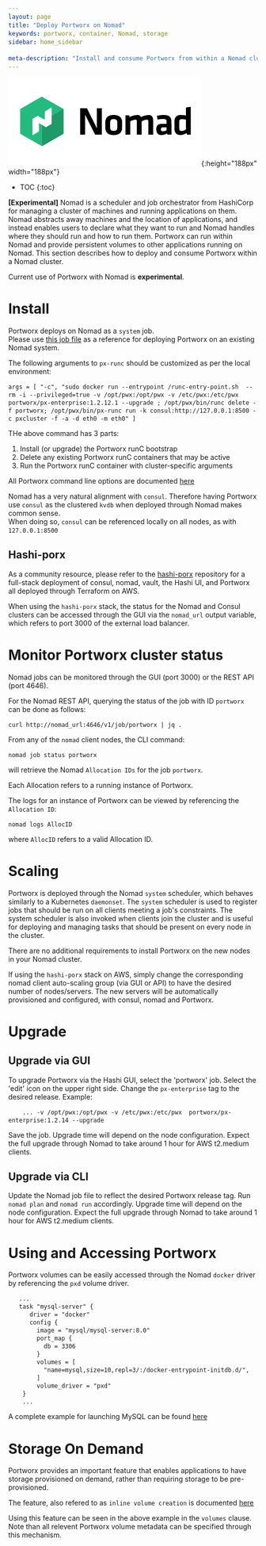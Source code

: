 ```yaml
---
layout: page
title: "Deploy Portworx on Nomad"
keywords: portworx, container, Nomad, storage
sidebar: home_sidebar

meta-description: "Install and consume Portworx from within a Nomad cluster." 
---
```


![nomad logo](/images/Nomad.png){:height="188px" width="188px"}

* TOC
{:toc}

**__[Experimental]__**
Nomad is a scheduler and job orchestrator from HashiCorp for managing a 
cluster of machines and running applications on them. 
Nomad abstracts away machines and the location 
of applications, and instead enables users to declare what they want to run 
and Nomad handles where they should run and how to run them.
Portworx can run within Nomad and provide persistent volumes to other 
applications running on Nomad. This section describes how to deploy and consume 
Portworx within a Nomad cluster. 

Current use of Portworx with Nomad is **__experimental__**.

# Install

Portworx deploys on Nomad as a `system` job.  
Please use [this job file](/scheduler/nomad/portworx.nomad) as a reference for deploying 
Portworx on an existing Nomad system.

The following arguments to `px-runc` should be customized as per the local environment:
```
args = [ "-c", "sudo docker run --entrypoint /runc-entry-point.sh  --rm -i --privileged=true -v /opt/pwx:/opt/pwx -v /etc/pwx:/etc/pwx  portworx/px-enterprise:1.2.12.1 --upgrade ; /opt/pwx/bin/runc delete -f portworx; /opt/pwx/bin/px-runc run -k consul:http://127.0.0.1:8500 -c pxcluster -f -a -d eth0 -m eth0" ]
```

THe above command has 3 parts:

1. Install (or upgrade) the Portworx runC bootstrap 
2. Delete any existing Portworx runC containers that may be active
3. Run the Portworx runC container with cluster-specific arguments

All Portworx command line options are documented [here](/runc/options.html)

Nomad has a very natural alignment with `consul`.
Therefore having Portworx use `consul` as the clustered `kvdb` when 
deployed through Nomad makes common sense.  
When doing so, `consul` can be referenced locally on all nodes,
as with `127.0.0.1:8500`

## Hashi-porx

As a community resource, please refer to the [hashi-porx](https://github.com/portworx/terraporx/tree/master/aws/hashi-porx) repository for a full-stack deployment of consul, nomad, vault, the Hashi UI, and Portworx all deployed through Terraform on AWS.

When using the `hashi-porx` stack, the status for the Nomad and Consul clusters
can be accessed through the GUI via the `nomad_url` output variable, which refers to port 3000 
of the external load balancer.

# Monitor Portworx cluster status

Nomad jobs can be monitored through the GUI (port 3000) or the REST API (port 4646).

For the Nomad REST API, querying the status of the job with ID `portworx` 
can be done as follows:
```
curl http://nomad_url:4646/v1/job/portworx | jq .
```

From any of the `nomad` client nodes, the CLI command:
```
nomad job status portworx
```
will retrieve the Nomad `Allocation IDs` for the job `portworx`.

Each Allocation refers to a running instance of Portworx.

The logs for an instance of Portworx can be viewed by referencing the `Allocation ID`:
```
nomad logs AllocID
```
where `AllocID` refers to a valid Allocation ID.

# Scaling
Portworx is deployed through the Nomad `system` scheduler, which behaves similarly
to a Kubernetes `daemonset`.  The `system` scheduler is used to register jobs 
that should be run on all clients meeting a job's constraints. 
The system scheduler is also invoked when clients join the cluster 
and is useful for deploying and managing tasks that should be present on every node in the cluster.

There are no additional requirements to install Portworx on the new nodes 
in your Nomad cluster.

If using the `hashi-porx` stack on AWS, simply change the corresponding nomad client 
auto-scaling group (via GUI or API) to have the desired number of nodes/servers.
The new servers will be automatically provisioned and configured, with consul, nomad and Portworx.

# Upgrade

## Upgrade via GUI
To upgrade Portworx via the Hashi GUI, select the 'portworx' job.
Select the 'edit' icon on the upper right side.
Change the `px-enterprise` tag to the desired release.
Example:
```
    ... -v /opt/pwx:/opt/pwx -v /etc/pwx:/etc/pwx  portworx/px-enterprise:1.2.14 --upgrade
```
Save the job.
Upgrade time will depend on the node configuration.
Expect the full upgrade through Nomad to take around 1 hour for AWS t2.medium clients.

## Upgrade via CLI
Update the Nomad job file to reflect the desired Portworx release tag.
Run `nomad plan` and `nomad run` accordingly.
Upgrade time will depend on the node configuration.
Expect the full upgrade through Nomad to take around 1 hour for AWS t2.medium clients.


# Using and Accessing Portworx
Portworx volumes can be easily accessed through the Nomad `docker` driver 
by referencing the `pxd` volume driver.
```
   ...
   task "mysql-server" {
      driver = "docker"
      config {
        image = "mysql/mysql-server:8.0"
        port_map {
          db = 3306
        }
        volumes = [
          "name=mysql,size=10,repl=3/:/docker-entrypoint-initdb.d/",
        ]
        volume_driver = "pxd"
    }
    ...
```

A complete example for launching MySQL can be found [here](https://github.com/portworx/terraporx/blob/master/aws/hashi-porx/nomad/examples/mysql.nomad)

# Storage On Demand
Portworx provides an important feature that enables applications to have storage provisioned on demand, 
rather than requiring storage to be pre-provisioned.

The feature, also refered to as `inline volume creation` is documented [here](https://docs.portworx.com/manage/volumes.html#inline-volume-spec)

Using this feature can be seen in the above example in the `volumes` clause.
Note than all relevent Portworx volume metadata can be specified through this mechanism.

